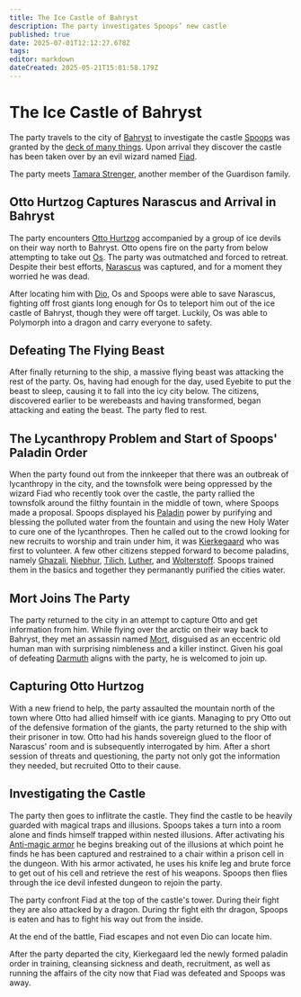 ```yaml
---
title: The Ice Castle of Bahryst
description: The party investigates Spoops’ new castle
published: true
date: 2025-07-01T12:12:27.678Z
tags: 
editor: markdown
dateCreated: 2025-05-21T15:01:58.179Z
---
```


# The Ice Castle of Bahryst
The party travels to the city of [Bahryst](/locations/Mardun/bahryst) to investigate the castle [Spoops](/characters/spoops) was granted by the [deck of many things](/items/Deck_Of_Many_Things). Upon arrival they discover the castle has been taken over by an evil wizard named [Fiad](/characters/fiad). 

The party meets [Tamara Strenger](/characters/tamara-strenger), another member of the Guardison family.

## Otto Hurtzog Captures Narascus and Arrival in Bahryst
The party encounters [Otto Hurtzog](/characters/Otto-Hurtszog) accompanied by a group of ice devils on their way north to Bahryst. Otto opens fire on the party from below attempting to take out [Os](/characters/os). The party was outmatched and forced to retreat. Despite their best efforts, [Narascus](/characters/Narascus) was captured, and for a moment they worried he was dead.

After locating him with [Dio](/items/dio), Os and Spoops were able to save Narascus, fighting off frost giants long enough for Os to teleport him out of the ice castle of Bahryst, though they were off target. Luckily, Os was able to Polymorph into a dragon and carry everyone to safety.


## Defeating The Flying Beast
After finally returning to the ship, a massive flying beast was attacking the rest of the party. Os, having had enough for the day, used Eyebite to put the beast to sleep, causing it to fall into the icy city below. The citizens, discovered earlier to be werebeasts and having transformed, began attacking and eating the beast. The party fled to rest.

## The Lycanthropy Problem and Start of Spoops' Paladin Order
When the party found out from the innkeeper that there was an outbreak of lycanthropy in the city, and the townsfolk were being oppressed by the wizard Fiad who recently took over the castle, the party rallied the townsfolk around the filthy fountain in the middle of town, where Spoops made a proposal. Spoops displayed his [Paladin](/classes/oath-of-the-soulwarden) power by purifying and blessing the polluted water from the fountain and using the new Holy Water to cure one of the lycanthropes. Then he called out to the crowd looking for new recruits to worship and train under him, it was [Kierkegaard](/characters/kierkegaard) who was first to volunteer. A few other citizens stepped forward to become paladins, namely [Ghazali](/characters/ghazali), [Niebhur](/characters/niebhur), [Tilich](/characters/tilich), [Luther](/characters/luther), and [Wolterstoff](/characters/wolterstoff). Spoops trained them in the basics and together they permanantly purified the cities water.


## Mort Joins The Party
The party returned to the city in an attempt to capture Otto and get information from him. While flying over the arctic on their way back to Bahryst, they met an assassin named [Mort](/characters/mort), disguised as an eccentric old human man with surprising nimbleness and a killer instinct. Given his goal of defeating [Darmuth](/characters/Darmuth) aligns with the party, he is welcomed to join up.


## Capturing Otto Hurtzog
With a new friend to help, the party assaulted the mountain north of the town where Otto had allied himself with ice giants. Managing to pry Otto out of the defensive formation of the giants, the party returned to the ship with their prisoner in tow. Otto had his hands sovereign glued to the floor of Narascus' room and is subsequently interrogated by him. After a short session of threats and questioning, the party not only got the information they needed, but recruited Otto to their cause.


## Investigating the Castle
The party then goes to inflitrate the castle. They find the castle to be heavily guarded with magical traps and illusions. Spoops takes a turn into a room alone and finds himself trapped within nested illusions. After activating his [Anti-magic armor](/items/Anti-Magic-Armor) he begins breaking out of the illusions at which point he finds he has been captured and restrained to a chair within a prison cell in the dungeon. With his armor activated, he uses his knife leg and brute force to get out of his cell and retrieve the rest of his weapons. Spoops then flies through the ice devil infested dungeon to rejoin the party. 

The party confront Fiad at the top of the castle's tower. During their fight they are also attacked by a dragon. During thr fight eith thr dragon, Spoops is eaten and has to fight his way out from the inside.

At the end of the battle, Fiad escapes and not even Dio can locate him.

After the party departed the city, Kierkegaard led the newly formed paladin order in training, cleansing sickness and death, recruitment, as well as running the affairs of the city now that Fiad was defeated and Spoops was away.